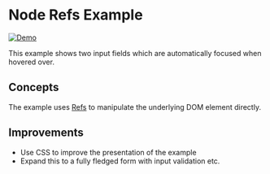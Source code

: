 # Node Refs Example

[![Demo](https://img.shields.io/website?label=demo&url=https%3A%2F%2Fexamples.yew.rs%2Fnode_refs)](https://examples.yew.rs/node_refs)

This example shows two input fields which are automatically focused when hovered over.

## Concepts

The example uses [Refs](https://yew.rs/docs/en/concepts/components/refs/) to
manipulate the underlying DOM element directly.

## Improvements

- Use CSS to improve the presentation of the example
- Expand this to a fully fledged form with input validation etc.
